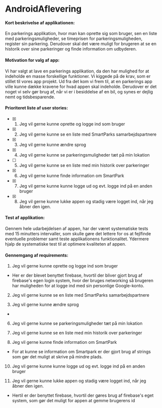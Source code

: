 # AndroidAflevering

#### Kort beskrivelse af applikationen: ####
En parkerings applikation, hvor man kan oprette sig som bruger, sen en liste med parkeringsmuligheder, se timeprisen for parkeringsmuligheden, register sin parkering. Derudover skal det være muligt for brugeren at se en historik over sine parkeringer og finde information om udbyderen.

#### Motivation for valg af app: ####
Vi har valgt at lave en parkerings applikation, da den har mulighed for at indeholde en masse forskellige funktioner. Vi kiggede på de krav, som er stillet til vores app projekt. Ud fra det kom vi frem til, at en parkerings app ville kunne dække kravene for hvad appen skal indeholde. Derudover er det noget vi selv gør brug af, når vi er i besiddelse af en bil, og synes er dejlig nemt og tidsbesparende.

#### Prioriteret liste af user stories: ####
- [x] 1. Jeg vil gerne kunne oprette og logge ind som bruger
- [x] 2. Jeg vil gerne kunne se en liste med SmartParks samarbejdspartnere
- [x] 3. Jeg vil gerne kunne ændre sprog
- [x] 4. Jeg vil gerne kunne se parkeringsmuligheder tæt på min lokation
- [ ] 5. Jeg vil gerne kunne se en liste med min historik over parkeringer 
- [x] 6. Jeg vil gerne kunne finde information om SmartPark
- [x] 7. Jeg vil gerne kunne kunne logge ud og evt. logge ind på en anden bruger
- [x] 8. Jeg vil gerne kunne lukke appen og stadig være logget ind, når jeg åbner den igen.

#### Test af applikation: ####

Gennem hele udarbejdelsen af appen, har der været systematiske tests med 15 minutters intervaller, som skulle gøre det lettere for os at fejlfinde eventuelle problemer samt teste applikationens funktionalitet. Ydermere hjalp de systematiske test til at optimere kvaliteten af appen. 

#### Gennemgang af requirements: ####
    
1. Jeg vil gerne kunne oprette og logge ind som bruger
- Her er der blevet benyttet firebase, hvortil der bliver gjort brug af firebase's egen login system, hvor der bruges networking så brugeren har muligheden for at logge ind med sin personlige Google-konto.   
  
2. Jeg vil gerne kunne se en liste med SmartParks samarbejdspartnere

4. Jeg vil gerne kunne ændre sprog
- 

6. Jeg vil gerne kunne se parkeringsmuligheder tæt på min lokation

8. Jeg vil gerne kunne se en liste med min historik over parkeringer 

10. Jeg vil gerne kunne finde information om SmartPark
- For at kunne se information om Smartpark er der gjort brug af strings som gør det muligt at skrive på mindre plads.

10. Jeg vil gerne kunne kunne logge ud og evt. logge ind på en anden bruger


12. Jeg vil gerne kunne lukke appen og stadig være logget ind, når jeg åbner den igen.
- Hertil er der benyttet firebase, hvortil der gøres brug af firebase's eget system, som gør det muligt for appen at gemme brugerens id
